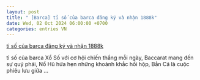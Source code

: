 ```yaml
---
layout: post
title: " [Barca] tỉ số của barca đăng ký và nhận 1888k"
date: Wed, 02 Oct 2024 06:00:00 +0700
categories: entries VN
---
```

[tỉ số của barca đăng ký và nhận 1888k](https://hnue.edu.vn/t%E1%BB%89-s%E1%BB%91-c%E1%BB%A7a-barca.xhtml)

tỉ số của barca Xổ Số với cơ hội chiến thắng mỗi ngày, Baccarat mang đến sự quý phái, Nổ Hũ hứa hẹn những khoảnh khắc hồi hộp, Bắn Cá là cuộc phiêu lưu giữa ...

